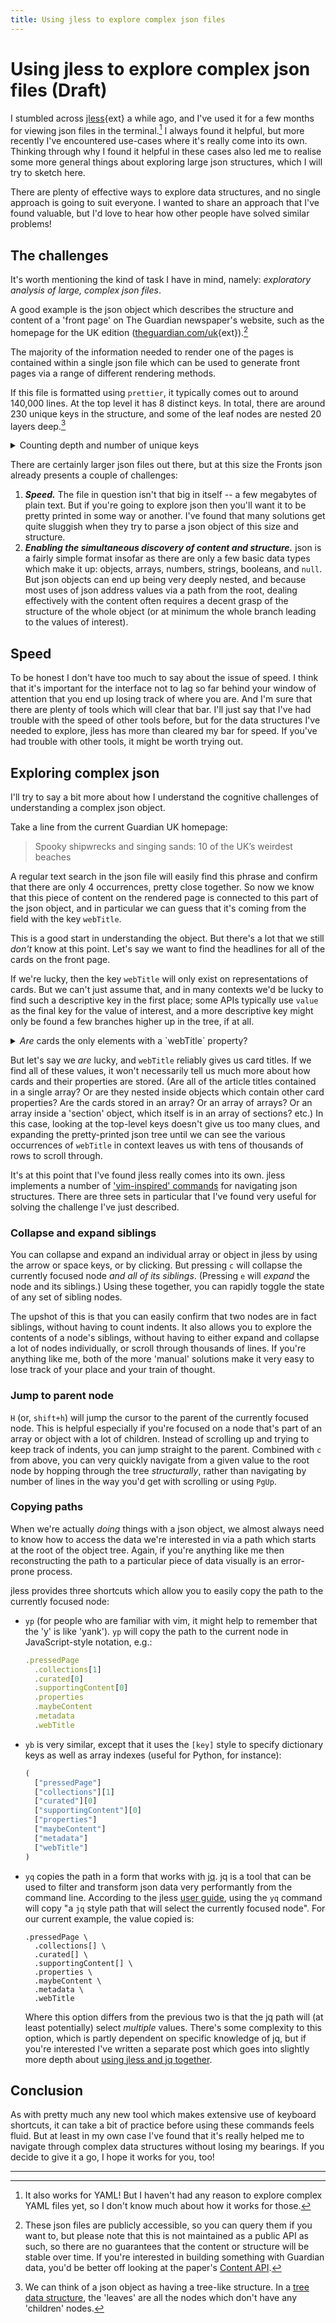 ```yaml
---
title: Using jless to explore complex json files
---
```


# Using jless to explore complex json files (Draft)

I stumbled across [jless](https://jless.io/){ext} a while ago, and I've used it
for a few months for viewing json files in the terminal.[^yaml] I always found
it helpful, but more recently I've encountered use-cases where it's really come
into its own. Thinking through why I found it helpful in these cases also led me
to realise some more general things about exploring large json structures, which
I will try to sketch here.

There are plenty of effective ways to explore data structures, and no single
approach is going to suit everyone. I wanted to share an approach that I've
found valuable, but I'd love to hear how other people have solved similar
problems!

## The challenges

It's worth mentioning the kind of task I have in mind, namely: _exploratory
analysis of large, complex json files_.

A good example is the json object which describes the structure and content of a
'front page' on The Guardian newspaper's website, such as the homepage for the
UK edition ([theguardian.com/uk](https://www.theguardian.com/uk){ext}).[^capi]

The majority of the information needed to render one of the pages is contained
within a single json file which can be used to generate front pages via a range
of different rendering methods.

If this file is formatted using `prettier`, it typically comes out to around
140,000 lines. At the top level it has 8 distinct keys. In total, there are
around 230 unique keys in the structure, and some of the leaf nodes are nested
20 layers deep.[^leaves]

<aside>
  <details>
  <summary>
    Counting depth and number of unique keys
  </summary>

These scripts count the depth of the tree, and the number of unique keys, in the
json which serves the current Guardian UK homepage. (Nb. running them requires
having [jq](https://stedolan.github.io/jq/) installed.)

```shell
# Counts the number of unique keys.
# Adapted from https://stackoverflow.com/a/37168763
curl -s "https://www.theguardian.com/uk.json?dcr" \
  | jq '[.. | objects | keys[]] | unique' \
  | wc -l

# Returns the maximum 'depth' of leaf nodes
# Adapted from Fabian Keller's script for extracting paths using jq:
#  https://www.fabian-keller.de/blog/5-useful-jq-commands-parse-json-cli/
curl -s "https://www.theguardian.com/uk.json?dcr" \
  | jq 'select(objects)|=[.] | map(paths(scalars)) | map(length) | max'
```

  </details>
</aside>

There are certainly larger json files out there, but at this size the Fronts
json already presents a couple of challenges:

1. **_Speed._** The file in question isn't that big in itself -- a few megabytes
   of plain text. But if you're going to explore json then you'll want it to be
   pretty printed in some way or another. I've found that many solutions get
   quite sluggish when they try to parse a json object of this size and
   structure.
2. **_Enabling the simultaneous discovery of content and structure._** json is a
   fairly simple format insofar as there are only a few basic data types which
   make it up: objects, arrays, numbers, strings, booleans, and `null`. But json
   objects can end up being very deeply nested, and because most uses of json
   address values via a path from the root, dealing effectively with the content
   often requires a decent grasp of the structure of the whole object (or at
   minimum the whole branch leading to the values of interest).

## Speed

To be honest I don't have too much to say about the issue of speed. I think that
it's important for the interface not to lag so far behind your window of
attention that you end up losing track of where you are. And I'm sure that there
are plenty of tools which will clear that bar. I'll just say that I've had
trouble with the speed of other tools before, but for the data structures I've
needed to explore, jless has more than cleared my bar for speed. If you've had
trouble with other tools, it might be worth trying out.

## Exploring complex json

I'll try to say a bit more about how I understand the cognitive challenges of
understanding a complex json object.

Take a line from the current Guardian UK homepage:

> Spooky shipwrecks and singing sands: 10 of the UK’s weirdest beaches

A regular text search in the json file will easily find this phrase and confirm
that there are only 4 occurrences, pretty close together. So now we know that
this piece of content on the rendered page is connected to this part of the json
object, and in particular we can guess that it's coming from the field with the
key `webTitle`.

This is a good start in understanding the object. But there's a lot that we
still _don't_ know at this point. Let's say we want to find the headlines for
all of the cards on the front page.

If we're lucky, then the key `webTitle` will only exist on representations of
cards. But we can't just assume that, and in many contexts we'd be lucky to find
such a descriptive key in the first place; some APIs typically use `value` as
the final key for the value of interest, and a more descriptive key might only
be found a few branches higher up in the tree, if at all.

<aside>
  <details>
  <summary>
    <em>Are</em> cards the only elements with a `webTitle` property?
  </summary>

As it turns out, far from it! Assuming that I've written my queries correctly,
it looks like there are 2100 objects with a `webTitle` key, and most of them are
attached to 'tags' rather than cards.

```shell
curl https://www.theguardian.com/uk.json\?dcr\=true \
  | jq \
    '[
      path(..
        | objects
        | select(has("webTitle"))
      )
      | . + ["webTitle"]
      | join(".")
    ]'
```

  </details>
</aside>

But let's say we _are_ lucky, and `webTitle` reliably gives us card titles. If
we find all of these values, it won't necessarily tell us much more about how
cards and their properties are stored. (Are all of the article titles contained
in a single array? Or are they nested inside objects which contain other card
properties? Are the cards stored in an array? Or an array of arrays? Or an array
inside a 'section' object, which itself is in an array of sections? etc.) In
this case, looking at the top-level keys doesn't give us too many clues, and
expanding the pretty-printed json tree until we can see the various occurrences
of `webTitle` in context leaves us with tens of thousands of rows to scroll
through.

It's at this point that I've found jless really comes into its own. jless
implements a number of ['vim-inspired' commands](https://jless.io/user-guide.html)
for navigating json structures. There are three sets in particular that I've
found very useful for solving the challenge I've just described.

### Collapse and expand siblings

You can collapse and expand an individual array or object in jless by using the
arrow or space keys, or by clicking. But pressing `c` will collapse the
currently focused node _and all of its siblings_. (Pressing `e` will _expand_
the node and its siblings.) Using these together, you can rapidly toggle the
state of any set of sibling nodes.

The upshot of this is that you can easily confirm that two nodes are in fact
siblings, without having to count indents. It also allows you to explore the
contents of a node's siblings, without having to either expand and collapse a
lot of nodes individually, or scroll through thousands of lines. If you're
anything like me, both of the more 'manual' solutions make it very easy to lose
track of your place and your train of thought.

### Jump to parent node

`H` (or, `shift+h`) will jump the cursor to the parent of the currently focused
node. This is helpful especially if you're focused on a node that's part of an
array or object with a lot of children. Instead of scrolling up and trying to
keep track of indents, you can jump straight to the parent. Combined with `c`
from above, you can very quickly navigate from a given value to the root node by
hopping through the tree _structurally_, rather than navigating by number of
lines in the way you'd get with scrolling or using `PgUp`.

### Copying paths

When we're actually _doing_ things with a json object, we almost always need to
know how to access the data we're interested in via a path which starts at the
root of the object tree. Again, if you're anything like me then reconstructing
the path to a particular piece of data visually is an error-prone process.

jless provides three shortcuts which allow you to easily copy the path to the
currently focused node:

- `yp` (for people who are familiar with vim, it might help to remember that the
  'y' is like 'yank'). `yp` will copy the path to the current node in
  JavaScript-style notation, e.g.:
  ```js
  .pressedPage
    .collections[1]
    .curated[0]
    .supportingContent[0]
    .properties
    .maybeContent
    .metadata
    .webTitle
  ```
- `yb` is very similar, except that it uses the `[key]` style to specify
  dictionary keys as well as array indexes (useful for Python, for instance):

  ```py
  (
    ["pressedPage"]
    ["collections"][1]
    ["curated"][0]
    ["supportingContent"][0]
    ["properties"]
    ["maybeContent"]
    ["metadata"]
    ["webTitle"]
  )
  ```

- `yq` copies the path in a form that works with
  [jq](https://stedolan.github.io/jq/). jq is a tool that can be used to filter
  and transform json data very performantly from the command line. According to
  the jless [user guide](https://jless.io/user-guide.html), using the `yq`
  command will copy "a `jq` style path that will select the currently focused
  node". For our current example, the value copied is:
  ```shell
  .pressedPage \
    .collections[] \
    .curated[] \
    .supportingContent[] \
    .properties \
    .maybeContent \
    .metadata \
    .webTitle
  ```
  Where this option differs from the previous two is that the jq path will (at
  least potentially) select _multiple_ values. There's some complexity to this
  option, which is partly dependent on specific knowledge of jq, but if you're
  interested I've written a separate post which goes into slightly more depth
  about [using jless and jq together](jq-with-jless.md).

## Conclusion

As with pretty much any new tool which makes extensive use of keyboard
shortcuts, it can take a bit of practice before using these commands feels
fluid. But at least in my own case I've found that it's really helped me to
navigate through complex data structures without losing my bearings. If you
decide to give it a go, I hope it works for you, too!

---

[^yaml]:
    It also works for YAML! But I haven't had any reason to explore complex
    YAML files yet, so I don't know much about how it works for those.

[^capi]:
    These json files are publicly accessible, so you can query them if you want
    to, but please note that this is not maintained as a public API as such,
    so there are no guarantees that the content or structure will be stable over
    time. If you're interested in building something with Guardian data, you'd
    be better off looking at the paper's
    [Content API](https://open-platform.theguardian.com/access/).

[^leaves]:
    We can think of a json object as having a tree-like structure. In a
    [tree data structure](<https://en.wikipedia.org/wiki/Tree_(data_structure)>), the
    'leaves' are all the nodes which don't have any 'children' nodes.
